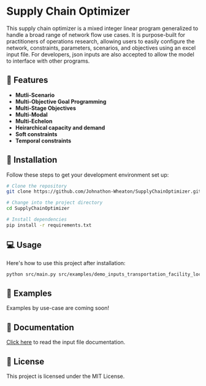 # Supply Chain Optimizer

This supply chain optimizer is a mixed integer linear program generalized to handle a broad range of network flow use cases. It is purpose-built for practitioners of operations research, allowing users to easily configure the network, constraints, parameters, scenarios, and objectives using an excel input file. For developers, json inputs are also accepted to allow the model to interface with other programs.

## 🚀 Features

- **Mutli-Scenario**
- **Multi-Objective Goal Programming**
- **Multi-Stage Objectives**
- **Multi-Modal**
- **Multi-Echelon**
- **Heirarchical capacity and demand**
- **Soft constraints**
- **Temporal constraints**

## 🔧 Installation

Follow these steps to get your development environment set up:

```bash
# Clone the repository
git clone https://github.com/Johnathon-Wheaton/SupplyChainOptimizer.git

# Change into the project directory
cd SupplyChainOptimizer

# Install dependencies
pip install -r requirements.txt
```

## 💻 Usage

Here's how to use this project after installation:

```bash
python src/main.py src/examples/demo_inputs_transportation_facility_location.json -o src/examples/demo_inputs_transportation_facility_location_results.xlsx'
```

## 🌟 Examples

Examples by use-case are coming soon!

## 📖 Documentation

[Click here](docs/Input_Instructions.md) to read the input file documentation.

## 📝 License

This project is licensed under the MIT License.
